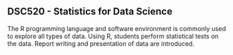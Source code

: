 ## DSC520 - Statistics for Data Science
The R programming language and software environment is commonly used to explore all types of data. Using R, students perform statistical tests on the data. Report writing and presentation of data are introduced.
